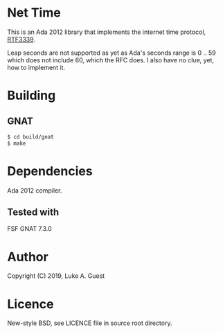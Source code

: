 # Net Time

This is an Ada 2012 library that implements the internet time protocol, [RTF3339](http://tools.ietf.org/html/rfc3339).

Leap seconds are not supported as yet as Ada's seconds range is 0 .. 59 which does not include 60, which the RFC does. I
also have no clue, yet, how to implement it.

# Building

## GNAT

```bash
$ cd build/gnat
$ make
```

# Dependencies

Ada 2012 compiler.

## Tested with

FSF GNAT 7.3.0

# Author

Copyright (C) 2019, Luke A. Guest

# Licence

New-style BSD, see LICENCE file in source root directory.
